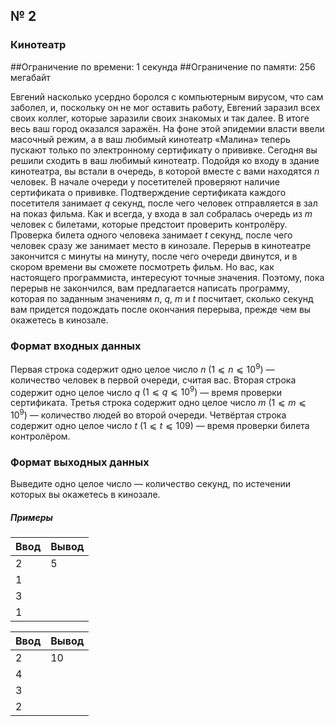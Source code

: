 ## № 2
### Кинотеатр
##Ограничение по времени: $1$ секунда
##Ограничение по памяти: $256$ мегабайт

Евгений насколько усердно боролся с компьютерным вирусом, что сам заболел, и, поскольку он не мог оставить работу, Евгений заразил всех своих коллег, которые заразили своих знакомых и так далее. В итоге весь ваш город оказался заражён. На фоне этой эпидемии власти ввели масочный режим, а в ваш любимый кинотеатр «Малина» теперь пускают только по электронному сертификату о прививке.
Сегодня вы решили сходить в ваш любимый кинотеатр. Подойдя ко входу в здание кинотеатра, вы встали в очередь, в которой вместе с вами находятся _n_ человек. В начале очереди у посетителей проверяют наличие сертификата о прививке. Подтверждение сертификата каждого посетителя занимает _q_ секунд, после чего человек отправляется в зал на показ фильма. Как и всегда, у входа в зал собралась очередь из _m_ человек с билетами, которые предстоит проверить контролёру. Проверка билета одного человека занимает _t_ секунд, после чего человек сразу же занимает место в кинозале.
Перерыв в кинотеатре закончится с минуты на минуту, после чего очереди двинутся, и в скором времени вы сможете посмотреть фильм. Но вас, как настоящего программиста, интересуют точные значения. Поэтому, пока перерыв не закончился, вам предлагается написать программу, которая по заданным значениям _n_, _q_, _m_ и _t_ посчитает, сколько секунд вам придется подождать после окончания перерыва, прежде чем вы окажетесь в кинозале.

### Формат входных данных
Первая строка содержит одно целое число _n_ $(1⩽n⩽10^9)$ &mdash; количество человек в первой очереди, считая вас.
Вторая строка содержит одно целое число _q_ $(1⩽q⩽10^9)$ &mdash; время проверки сертификата.
Третья строка содержит одно целое число _m_ $(1⩽m⩽10^9)$ &mdash; количество людей во второй очереди.
Четвёртая строка содержит одно целое число _t_ $(1⩽t⩽109)$ &mdash; время проверки билета контролёром.

### Формат выходных данных
Выведите одно целое число &mdash; количество секунд, по истечении которых вы окажетесь в кинозале.

##### Примеры

| Ввод | Вывод |
|------|-------|
| 2    | 5   |
| 1  |       |
| 3    |   |
| 1 |       |

| Ввод | Вывод |
|------|-------|
| 2    | 10   |
| 4  |       |
| 3    |   |
| 2 |       |
